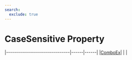 ```yaml
---
search:
  exclude: true
---
```


<h1 class="heading"><span class="name">CaseSensitive Property</span></h1>

|--------------------------------|------|------|
|[ComboEx](../objects/comboex.md)|&nbsp;|&nbsp;|
